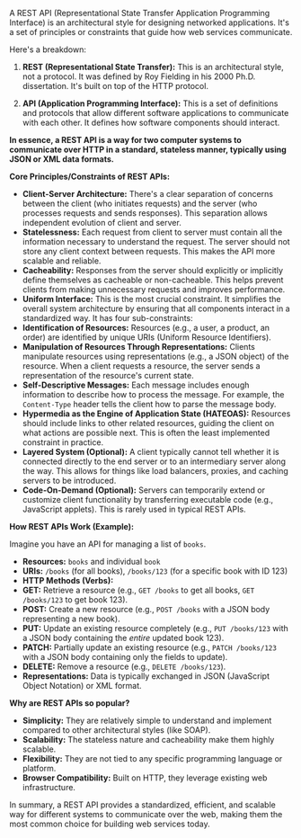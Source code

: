 A REST API (Representational State Transfer Application Programming Interface) is an architectural style for designing
networked applications. It's a set of principles or constraints that guide how web services communicate.

Here's a breakdown:

1. **REST (Representational State Transfer):** This is an architectural style, not a protocol. It was defined by Roy
Fielding in his 2000 Ph.D. dissertation. It's built on top of the HTTP protocol.

2. **API (Application Programming Interface):** This is a set of definitions and protocols that allow different software
applications to communicate with each other. It defines how software components should interact.

**In essence, a REST API is a way for two computer systems to communicate over HTTP in a standard, stateless manner,
typically using JSON or XML data formats.**

**Core Principles/Constraints of REST APIs:**

* **Client-Server Architecture:** There's a clear separation of concerns between the client (who initiates requests) and
the server (who processes requests and sends responses). This separation allows independent evolution of client and
server.
* **Statelessness:** Each request from client to server must contain all the information necessary to understand the
request. The server should not store any client context between requests. This makes the API more scalable and reliable.
* **Cacheability:** Responses from the server should explicitly or implicitly define themselves as cacheable or
non-cacheable. This helps prevent clients from making unnecessary requests and improves performance.
* **Uniform Interface:** This is the most crucial constraint. It simplifies the overall system architecture by ensuring
that all components interact in a standardized way. It has four sub-constraints:
* **Identification of Resources:** Resources (e.g., a user, a product, an order) are identified by unique URIs (Uniform
Resource Identifiers).
* **Manipulation of Resources Through Representations:** Clients manipulate resources using representations (e.g., a
JSON object) of the resource. When a client requests a resource, the server sends a representation of the resource's
current state.
* **Self-Descriptive Messages:** Each message includes enough information to describe how to process the message. For
example, the `Content-Type` header tells the client how to parse the message body.
* **Hypermedia as the Engine of Application State (HATEOAS):** Resources should include links to other related
resources, guiding the client on what actions are possible next. This is often the least implemented constraint in
practice.
* **Layered System (Optional):** A client typically cannot tell whether it is connected directly to the end server or to
an intermediary server along the way. This allows for things like load balancers, proxies, and caching servers to be
introduced.
* **Code-On-Demand (Optional):** Servers can temporarily extend or customize client functionality by transferring
executable code (e.g., JavaScript applets). This is rarely used in typical REST APIs.

**How REST APIs Work (Example):**

Imagine you have an API for managing a list of `books`.

* **Resources:** `books` and individual `book`
* **URIs:** `/books` (for all books), `/books/123` (for a specific book with ID 123)
* **HTTP Methods (Verbs):**
* **GET:** Retrieve a resource (e.g., `GET /books` to get all books, `GET /books/123` to get book 123).
* **POST:** Create a new resource (e.g., `POST /books` with a JSON body representing a new book).
* **PUT:** Update an existing resource completely (e.g., `PUT /books/123` with a JSON body containing the *entire*
updated book 123).
* **PATCH:** Partially update an existing resource (e.g., `PATCH /books/123` with a JSON body containing only the fields
to update).
* **DELETE:** Remove a resource (e.g., `DELETE /books/123`).
* **Representations:** Data is typically exchanged in JSON (JavaScript Object Notation) or XML format.

**Why are REST APIs so popular?**

* **Simplicity:** They are relatively simple to understand and implement compared to other architectural styles (like
SOAP).
* **Scalability:** The stateless nature and cacheability make them highly scalable.
* **Flexibility:** They are not tied to any specific programming language or platform.
* **Browser Compatibility:** Built on HTTP, they leverage existing web infrastructure.

In summary, a REST API provides a standardized, efficient, and scalable way for different systems to communicate over
the web, making them the most common choice for building web services today.